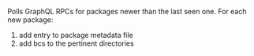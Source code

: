 Polls GraphQL RPCs for packages newer than the last seen one.
For each new package:

1) add entry to package metadata file
2) add bcs to the pertinent directories